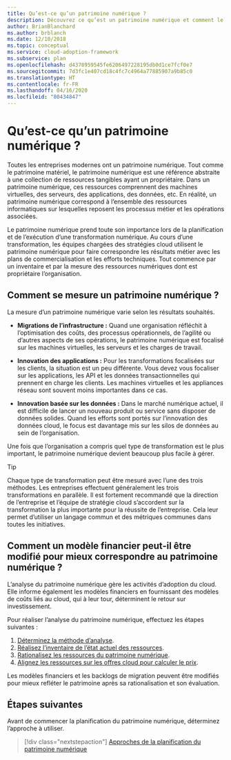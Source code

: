 ```yaml
---
title: Qu’est-ce qu’un patrimoine numérique ?
description: Découvrez ce qu’est un patrimoine numérique et comment le mesurer, et découvrez comment mettre à jour un modèle financier pour qu’il reflète votre patrimoine numérique.
author: BrianBlanchard
ms.author: brblanch
ms.date: 12/10/2018
ms.topic: conceptual
ms.service: cloud-adoption-framework
ms.subservice: plan
ms.openlocfilehash: d4378959545fe6206497228195db0d1ce7fcf0e7
ms.sourcegitcommit: 7d3fc1e407cd18c4fc7c4964a77885907a9b85c0
ms.translationtype: HT
ms.contentlocale: fr-FR
ms.lasthandoff: 04/16/2020
ms.locfileid: "80434847"
---
```

<!-- markdownlint-disable MD026 -->

# <a name="what-is-a-digital-estate"></a>Qu’est-ce qu’un patrimoine numérique ?

Toutes les entreprises modernes ont un patrimoine numérique. Tout comme le patrimoine matériel, le patrimoine numérique est une référence abstraite à une collection de ressources tangibles ayant un propriétaire. Dans un patrimoine numérique, ces ressources comprennent des machines virtuelles, des serveurs, des applications, des données, etc. En réalité, un patrimoine numérique correspond à l’ensemble des ressources informatiques sur lesquelles reposent les processus métier et les opérations associées.

Le patrimoine numérique prend toute son importance lors de la planification et de l’exécution d’une transformation numérique. Au cours d’une transformation, les équipes chargées des stratégies cloud utilisent le patrimoine numérique pour faire correspondre les résultats métier avec les plans de commercialisation et les efforts techniques. Tout commence par un inventaire et par la mesure des ressources numériques dont est propriétaire l’organisation.

## <a name="how-can-a-digital-estate-be-measured"></a>Comment se mesure un patrimoine numérique ?

La mesure d’un patrimoine numérique varie selon les résultats souhaités.

- **Migrations de l’infrastructure :** Quand une organisation réfléchit à l’optimisation des coûts, des processus opérationnels, de l’agilité ou d’autres aspects de ses opérations, le patrimoine numérique est focalisé sur les machines virtuelles, les serveurs et les charges de travail.

- **Innovation des applications :** Pour les transformations focalisées sur les clients, la situation est un peu différente. Vous devez vous focaliser sur les applications, les API et les données transactionnelles qui prennent en charge les clients. Les machines virtuelles et les appliances réseau sont souvent moins importantes dans ce cas.

- **Innovation basée sur les données :** Dans le marché numérique actuel, il est difficile de lancer un nouveau produit ou service sans disposer de données solides. Quand les efforts sont portés sur l’innovation des données cloud, le focus est davantage mis sur les silos de données au sein de l’organisation.

Une fois que l’organisation a compris quel type de transformation est le plus important, le patrimoine numérique devient beaucoup plus facile à gérer.

> [!TIP]
> Chaque type de transformation peut être mesuré avec l’une des trois méthodes. Les entreprises effectuent généralement les trois transformations en parallèle. Il est fortement recommandé que la direction de l’entreprise et l’équipe de stratégie cloud s’accordent sur la transformation la plus importante pour la réussite de l’entreprise. Cela leur permet d’utiliser un langage commun et des métriques communes dans toutes les initiatives.

## <a name="how-can-a-financial-model-be-updated-to-reflect-the-digital-estate"></a>Comment un modèle financier peut-il être modifié pour mieux correspondre au patrimoine numérique ?

L’analyse du patrimoine numérique gère les activités d’adoption du cloud. Elle informe également les modèles financiers en fournissant des modèles de coûts liés au cloud, qui à leur tour, déterminent le retour sur investissement.

Pour réaliser l’analyse du patrimoine numérique, effectuez les étapes suivantes :

1. [Déterminez la méthode d’analyse](./approach.md).
1. [Réalisez l’inventaire de l’état actuel des ressources](./inventory.md).
1. [Rationalisez les ressources du patrimoine numérique](./rationalize.md).
1. [Alignez les ressources sur les offres cloud pour calculer le prix](./calculate.md).

Les modèles financiers et les backlogs de migration peuvent être modifiés pour mieux refléter le patrimoine après sa rationalisation et son évaluation.

## <a name="next-steps"></a>Étapes suivantes

Avant de commencer la planification du patrimoine numérique, déterminez l’approche à utiliser.

> [!div class="nextstepaction"]
> [Approches de la planification du patrimoine numérique](./approach.md)
